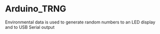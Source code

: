 # Arduino_TRNG
Environmental data is used to generate random numbers to an LED display and to USB Serial output
